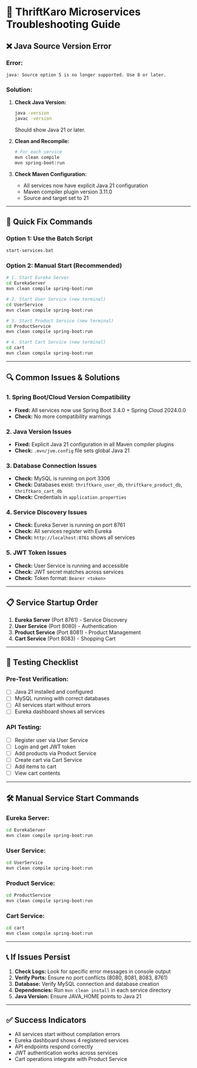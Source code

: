 # 🔧 ThriftKaro Microservices Troubleshooting Guide

## ❌ **Java Source Version Error**

### **Error:**
```
java: Source option 5 is no longer supported. Use 8 or later.
```

### **Solution:**
1. **Check Java Version:**
   ```bash
   java -version
   javac -version
   ```
   Should show Java 21 or later.

2. **Clean and Recompile:**
   ```bash
   # For each service
   mvn clean compile
   mvn spring-boot:run
   ```

3. **Check Maven Configuration:**
   - All services now have explicit Java 21 configuration
   - Maven compiler plugin version 3.11.0
   - Source and target set to 21

---

## 🚀 **Quick Fix Commands**

### **Option 1: Use the Batch Script**
```bash
start-services.bat
```

### **Option 2: Manual Start (Recommended)**
```bash
# 1. Start Eureka Server
cd EurekaServer
mvn clean compile spring-boot:run

# 2. Start User Service (new terminal)
cd UserService
mvn clean compile spring-boot:run

# 3. Start Product Service (new terminal)
cd ProductService
mvn clean compile spring-boot:run

# 4. Start Cart Service (new terminal)
cd cart
mvn clean compile spring-boot:run
```

---

## 🔍 **Common Issues & Solutions**

### **1. Spring Boot/Cloud Version Compatibility**
- **Fixed:** All services now use Spring Boot 3.4.0 + Spring Cloud 2024.0.0
- **Check:** No more compatibility warnings

### **2. Java Version Issues**
- **Fixed:** Explicit Java 21 configuration in all Maven compiler plugins
- **Check:** `.mvn/jvm.config` file sets global Java 21

### **3. Database Connection Issues**
- **Check:** MySQL is running on port 3306
- **Check:** Databases exist: `thriftkaro_user_db`, `thriftkaro_product_db`, `thriftkaro_cart_db`
- **Check:** Credentials in `application.properties`

### **4. Service Discovery Issues**
- **Check:** Eureka Server is running on port 8761
- **Check:** All services register with Eureka
- **Check:** `http://localhost:8761` shows all services

### **5. JWT Token Issues**
- **Check:** User Service is running and accessible
- **Check:** JWT secret matches across services
- **Check:** Token format: `Bearer <token>`

---

## 📋 **Service Startup Order**

1. **Eureka Server** (Port 8761) - Service Discovery
2. **User Service** (Port 8080) - Authentication
3. **Product Service** (Port 8081) - Product Management
4. **Cart Service** (Port 8083) - Shopping Cart

---

## 🧪 **Testing Checklist**

### **Pre-Test Verification:**
- [ ] Java 21 installed and configured
- [ ] MySQL running with correct databases
- [ ] All services start without errors
- [ ] Eureka dashboard shows all services

### **API Testing:**
- [ ] Register user via User Service
- [ ] Login and get JWT token
- [ ] Add products via Product Service
- [ ] Create cart via Cart Service
- [ ] Add items to cart
- [ ] View cart contents

---

## 🛠️ **Manual Service Start Commands**

### **Eureka Server:**
```bash
cd EurekaServer
mvn clean compile spring-boot:run
```

### **User Service:**
```bash
cd UserService
mvn clean compile spring-boot:run
```

### **Product Service:**
```bash
cd ProductService
mvn clean compile spring-boot:run
```

### **Cart Service:**
```bash
cd cart
mvn clean compile spring-boot:run
```

---

## 📞 **If Issues Persist**

1. **Check Logs:** Look for specific error messages in console output
2. **Verify Ports:** Ensure no port conflicts (8080, 8081, 8083, 8761)
3. **Database:** Verify MySQL connection and database creation
4. **Dependencies:** Run `mvn clean install` in each service directory
5. **Java Version:** Ensure JAVA_HOME points to Java 21

---

## ✅ **Success Indicators**

- All services start without compilation errors
- Eureka dashboard shows 4 registered services
- API endpoints respond correctly
- JWT authentication works across services
- Cart operations integrate with Product Service



